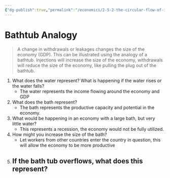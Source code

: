 ```yaml
---
{"dg-publish":true,"permalink":"/economics/2-5-2-the-circular-flow-of-income/bathtub-example/","dgHomeLink":true,"dgPassFrontmatter":false}
---
```



# Bathtub Analogy

> A change in withdrawals or leakages changes the size of the economy (GDP). This can be illustrated using the analogy of a bathtub. Injections will increase the size of the economy, withdrawals will reduce the size of the economy, like pulling the plug out of the bathtub.

1.  What does the water represent? What is happening if the water rises or the water falls?  
	- The water represents the income flowing around the economy and GDP
2.  What does the bath represent?  
	- The bath represents the productive capacity and potential in the economy.
3.  What would be happening in an economy with a large bath, but very little water?  
	- This represents a recession, the economy would not be fully utilized.
4.  How might you increase the size of the bath?
	- Let workers from other countries enter the country in question, this will allow the economy to be more productive
5.  If the bath tub overflows, what does this represent?
	- 